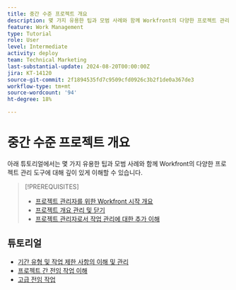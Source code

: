 ```yaml
---
title: 중간 수준 프로젝트 개요
description: 몇 가지 유용한 팁과 모범 사례와 함께 Workfront의 다양한 프로젝트 관리 도구에 대해 깊이 있게 이해하십시오.
feature: Work Management
type: Tutorial
role: User
level: Intermediate
activity: deploy
team: Technical Marketing
last-substantial-update: 2024-08-20T00:00:00Z
jira: KT-14120
source-git-commit: 2f1894535fd7c9509cfd0926c3b2f1de0a367de3
workflow-type: tm+mt
source-wordcount: '94'
ht-degree: 18%

---
```



# 중간 수준 프로젝트 개요

아래 튜토리얼에서는 몇 가지 유용한 팁과 모범 사례와 함께 Workfront의 다양한 프로젝트 관리 도구에 대해 깊이 있게 이해할 수 있습니다.

>[!PREREQUISITES]
>
>* [프로젝트 관리자를 위한 Workfront 시작 개요](https://experienceleague.adobe.com/?recommended=Workfront-U-1-2022.1.planners)
>* [프로젝트 개요 관리 및 닫기](https://experienceleague.adobe.com/?recommended=Workfront-U-1-2022.2.planners)
>* [프로젝트 관리자로서 작업 관리에 대한 추가 이해](https://experienceleague.adobe.com/?recommended=Workfront-U-1-2022.3.planners)

## 튜토리얼

* [기간 유형 및 작업 제한 사항의 이해 및 관리](/help/manage-work/intermediate-projects/understand-and-manage-duration-types-and-task-constraints.md)
* [프로젝트 간 전임 작업 이해](/help/manage-work/intermediate-projects/understand-cross-project-predecessors.md)
* [고급 전임 작업](/help/manage-work/intermediate-projects/advanced-predecessors.md)
